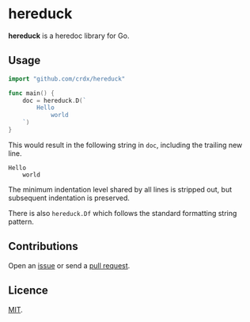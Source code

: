 # hereduck

**hereduck** is a heredoc library for Go.

## Usage

```go
import "github.com/crdx/hereduck"

func main() {
    doc = hereduck.D(`
        Hello
            world
    `)
}
```

This would result in the following string in `doc`, including the trailing new line.

```
Hello
    world
```

The minimum indentation level shared by all lines is stripped out, but subsequent indentation is preserved.

There is also `hereduck.Df` which follows the standard formatting string pattern.

## Contributions

Open an [issue](https://github.com/crdx/hereduck/issues) or send a [pull request](https://github.com/crdx/hereduck/pulls).

## Licence

[MIT](LICENCE.md).
